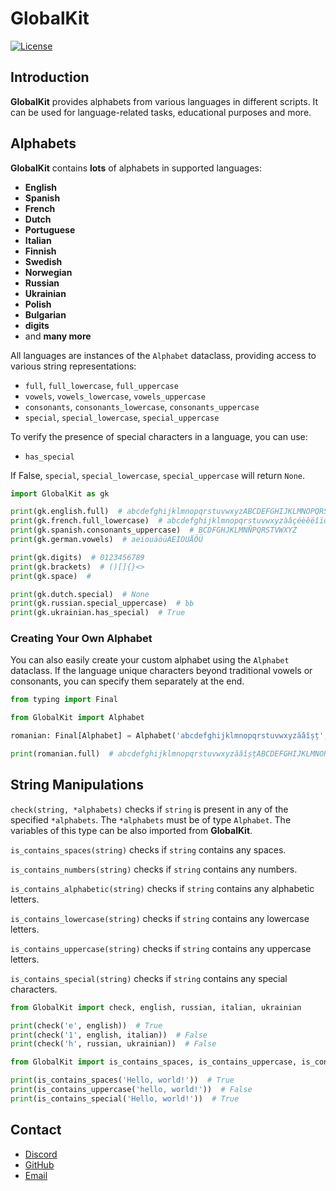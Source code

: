 # GlobalKit

[![License](https://img.shields.io/badge/License-MIT-green)](license.txt)

## Introduction

**GlobalKit** provides alphabets from various languages in different scripts.
It can be used for language-related tasks, educational purposes and more.

## Alphabets

**GlobalKit** contains **lots** of alphabets in supported languages:

- **English**
- **Spanish**
- **French**
- **Dutch**
- **Portuguese**
- **Italian**
- **Finnish**
- **Swedish**
- **Norwegian**
- **Russian**
- **Ukrainian**
- **Polish**
- **Bulgarian**
- **digits**
- and **many more**

All languages are instances of the `Alphabet` dataclass, providing access to various string representations:

- `full`, `full_lowercase`, `full_uppercase`
- `vowels`, `vowels_lowercase`, `vowels_uppercase`
- `consonants`, `consonants_lowercase`, `consonants_uppercase`
- `special`, `special_lowercase`, `special_uppercase`

To verify the presence of special characters in a language, you can use:

- `has_special`

If False, `special`, `special_lowercase`, `special_uppercase` will return `None`.

```python
import GlobalKit as gk

print(gk.english.full)  # abcdefghijklmnopqrstuvwxyzABCDEFGHIJKLMNOPQRSTUVWXYZ
print(gk.french.full_lowercase)  # abcdefghijklmnopqrstuvwxyzàâçéèêëîïôùûüœ
print(gk.spanish.consonants_uppercase)  # BCDFGHJKLMNÑPQRSTVWXYZ
print(gk.german.vowels)  # aeiouäöüAEIOUÄÖÜ

print(gk.digits)  # 0123456789
print(gk.brackets)  # ()[]{}<>
print(gk.space)  # 

print(gk.dutch.special)  # None
print(gk.russian.special_uppercase)  # ЪЬ
print(gk.ukrainian.has_special)  # True
```

### Creating Your Own Alphabet

You can also easily create your custom alphabet using the `Alphabet` dataclass.
If the language unique characters beyond traditional vowels or consonants, you can specify them separately at the end.

```python
from typing import Final

from GlobalKit import Alphabet

romanian: Final[Alphabet] = Alphabet('abcdefghijklmnopqrstuvwxyzăâîșț', 'aeiouyăâî', 'bcdfghjklmnpqrstvwxzșț')

print(romanian.full)  # abcdefghijklmnopqrstuvwxyzăâîșțABCDEFGHIJKLMNOPQRSTUVWXYZĂÂÎȘȚ
```

## String Manipulations

`check(string, *alphabets)` checks if `string` is present in any of the specified `*alphabets`.
The `*alphabets` must be of type `Alphabet`. The variables of this type can be also imported from **GlobalKit**.

`is_contains_spaces(string)` checks if `string` contains any spaces.

`is_contains_numbers(string)` checks if `string` contains any numbers.

`is_contains_alphabetic(string)` checks if `string` contains any alphabetic letters.

`is_contains_lowercase(string)` checks if `string` contains any lowercase letters.

`is_contains_uppercase(string)` checks if `string` contains any uppercase letters.

`is_contains_special(string)` checks if `string` contains any special characters.

```python
from GlobalKit import check, english, russian, italian, ukrainian

print(check('e', english))  # True
print(check('1', english, italian))  # False
print(check('h', russian, ukrainian))  # False
```

```python
from GlobalKit import is_contains_spaces, is_contains_uppercase, is_contains_special

print(is_contains_spaces('Hello, world!'))  # True
print(is_contains_uppercase('hello, world!'))  # False
print(is_contains_special('Hello, world!'))  # True
```

## Contact

- [Discord](https://discord.com/users/873920068571000833)
- [GitHub](https://github.com/CrazyFlyKite)
- [Email](mailto:karpenkoartem2846@gmail.com)
